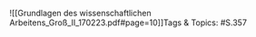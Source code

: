 
![[Grundlagen des wissenschaftlichen Arbeitens_Groß_II_170223.pdf#page=10]]Tags & Topics:
   #S.357
